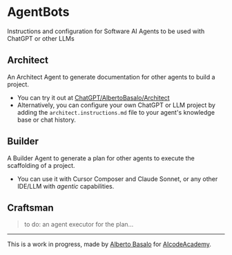 # AgentBots

Instructions and configuration for Software AI Agents to be used with ChatGPT or other LLMs

## Architect

An Architect Agent to generate documentation for other agents to build a project.

- You can try it out at [ChatGPT/AlbertoBasalo/Architect](https://chatgpt.com/g/g-677e96c7dcdc819196503d20699efb85-architect)
- Alternatively, you can configure your own ChatGPT or LLM project by adding the `architect.instructions.md` file to your agent's knowledge base or chat history.

## Builder

A Builder Agent to generate a plan for other agents to execute the scaffolding of a project.

- You can use it with Cursor Composer and Claude Sonnet, or any other IDE/LLM with _agentic_ capabilities.

## Craftsman

> to do: an agent executor for the plan...

---

This is a work in progress, made by [Alberto Basalo](https://github.com/albertobasalo) for [AIcodeAcademy](https://aicode.academy).


